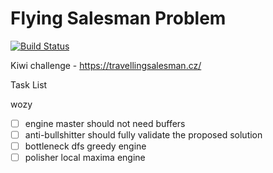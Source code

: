 # Flying Salesman Problem

[![Build Status](https://travis-ci.org/Cropsey/fsp.svg?branch=master)](https://travis-ci.org/Cropsey/fsp)

Kiwi challenge - https://travellingsalesman.cz/

Task List

wozy
- [ ] engine master should not need buffers
- [ ] anti-bullshitter should fully validate the proposed solution
- [ ] bottleneck dfs greedy engine
- [ ] polisher local maxima engine
